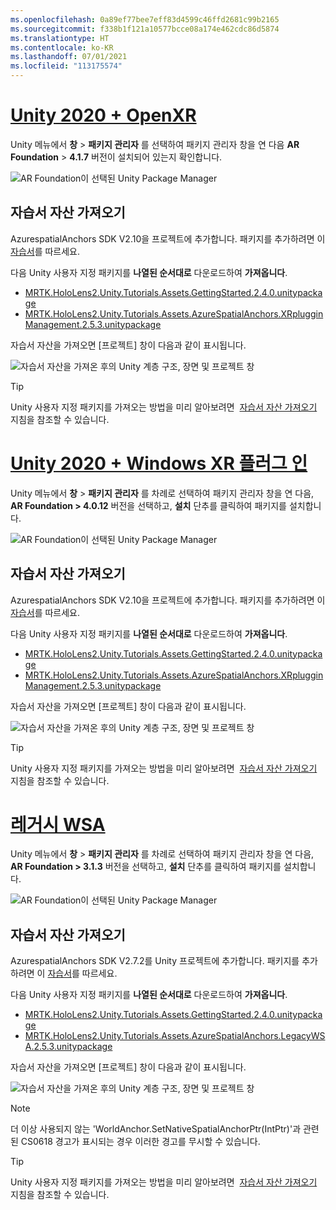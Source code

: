 ```yaml
---
ms.openlocfilehash: 0a89ef77bee7eff83d4599c46ffd2681c99b2165
ms.sourcegitcommit: f338b1f121a10577bcce08a174e462cdc86d5874
ms.translationtype: HT
ms.contentlocale: ko-KR
ms.lasthandoff: 07/01/2021
ms.locfileid: "113175574"
---
```

# <a name="unity-2020--openxr"></a>[Unity 2020 + OpenXR](#tab/openxr)

Unity 메뉴에서 **창** > **패키지 관리자** 를 선택하여 패키지 관리자 창을 연 다음 **AR Foundation** > **4.1.7** 버전이 설치되어 있는지 확인합니다.

![AR Foundation이 선택된 Unity Package Manager](../images/mr-learning-asa/asa-02-section3-step1-1-OpenXR.png)

## <a name="importing-the-tutorial-assets"></a>자습서 자산 가져오기

AzurespatialAnchors SDK V2.10을 프로젝트에 추가합니다. 패키지를 추가하려면 이 [자습서](/azure/spatial-anchors/how-tos/setup-unity-project?tabs=UPMPackage)를 따르세요.

다음 Unity 사용자 지정 패키지를 **나열된 순서대로** 다운로드하여 **가져옵니다**.

* [MRTK.HoloLens2.Unity.Tutorials.Assets.GettingStarted.2.4.0.unitypackage](https://github.com/microsoft/MixedRealityLearning/releases/download/getting-started-v2.4.0/MRTK.HoloLens2.Unity.Tutorials.Assets.GettingStarted.2.4.0.unitypackage)
* [MRTK.HoloLens2.Unity.Tutorials.Assets.AzureSpatialAnchors.XRplugginManagement.2.5.3.unitypackage](https://github.com/microsoft/MixedRealityLearning/releases/download/azure-spatial-anchors-v2.5.3.1/MRTK.HoloLens2.Unity.Tutorials.Assets.AzureSpatialAnchors.XRplugginManagement.2.5.3.unitypackage)

자습서 자산을 가져오면 [프로젝트] 창이 다음과 같이 표시됩니다.

![자습서 자산을 가져온 후의 Unity 계층 구조, 장면 및 프로젝트 창](../images/mr-learning-asa/asa-02-section3-step1-2-OpenXR.png)

> [!TIP]
> Unity 사용자 지정 패키지를 가져오는 방법을 미리 알아보려면  [자습서 자산 가져오기](../mr-learning-base-04.md#importing-the-tutorial-assets)  지침을 참조할 수 있습니다.

# <a name="unity-2020--windows-xr-plugin"></a>[Unity 2020 + Windows XR 플러그 인](#tab/winxr)

Unity 메뉴에서 **창** > **패키지 관리자** 를 차례로 선택하여 패키지 관리자 창을 연 다음, **AR Foundation > 4.0.12** 버전을 선택하고, **설치** 단추를 클릭하여 패키지를 설치합니다.

![AR Foundation이 선택된 Unity Package Manager](../images/mr-learning-asa/asa-02-section3-step1-1-XRSDK.png)

## <a name="importing-the-tutorial-assets"></a>자습서 자산 가져오기

AzurespatialAnchors SDK V2.10을 프로젝트에 추가합니다. 패키지를 추가하려면 이 [자습서](/azure/spatial-anchors/how-tos/setup-unity-project?tabs=UPMPackage)를 따르세요.

다음 Unity 사용자 지정 패키지를 **나열된 순서대로** 다운로드하여 **가져옵니다**.

* [MRTK.HoloLens2.Unity.Tutorials.Assets.GettingStarted.2.4.0.unitypackage](https://github.com/microsoft/MixedRealityLearning/releases/download/getting-started-v2.4.0/MRTK.HoloLens2.Unity.Tutorials.Assets.GettingStarted.2.4.0.unitypackage)
* [MRTK.HoloLens2.Unity.Tutorials.Assets.AzureSpatialAnchors.XRplugginManagement.2.5.3.unitypackage](https://github.com/microsoft/MixedRealityLearning/releases/download/azure-spatial-anchors-v2.5.3.1/MRTK.HoloLens2.Unity.Tutorials.Assets.AzureSpatialAnchors.XRplugginManagement.2.5.3.unitypackage)

자습서 자산을 가져오면 [프로젝트] 창이 다음과 같이 표시됩니다.

![자습서 자산을 가져온 후의 Unity 계층 구조, 장면 및 프로젝트 창](../images/mr-learning-asa/asa-02-section3-step1-2-XRSDK.PNG)

> [!TIP]
> Unity 사용자 지정 패키지를 가져오는 방법을 미리 알아보려면  [자습서 자산 가져오기](../mr-learning-base-04.md#importing-the-tutorial-assets)  지침을 참조할 수 있습니다.

# <a name="legacy-wsa"></a>[레거시 WSA](#tab/wsa)

Unity 메뉴에서 **창** > **패키지 관리자** 를 차례로 선택하여 패키지 관리자 창을 연 다음, **AR Foundation > 3.1.3** 버전을 선택하고, **설치** 단추를 클릭하여 패키지를 설치합니다.

![AR Foundation이 선택된 Unity Package Manager](../images/mr-learning-asa/asa-02-section3-step1-1-Legacy.png)

## <a name="importing-the-tutorial-assets"></a>자습서 자산 가져오기

AzurespatialAnchors SDK V2.7.2를 Unity 프로젝트에 추가합니다. 패키지를 추가하려면 이 [자습서](/azure/spatial-anchors/how-tos/setup-unity-project?tabs=UPMPackage)를 따르세요.

다음 Unity 사용자 지정 패키지를 **나열된 순서대로** 다운로드하여 **가져옵니다**.

* [MRTK.HoloLens2.Unity.Tutorials.Assets.GettingStarted.2.4.0.unitypackage](https://github.com/microsoft/MixedRealityLearning/releases/download/getting-started-v2.4.0/MRTK.HoloLens2.Unity.Tutorials.Assets.GettingStarted.2.4.0.unitypackage)
* [MRTK.HoloLens2.Unity.Tutorials.Assets.AzureSpatialAnchors.LegacyWSA.2.5.3.unitypackage](https://github.com/microsoft/MixedRealityLearning/releases/download/azure-spatial-anchors-v2.5.3.1/MRTK.HoloLens2.Unity.Tutorials.Assets.AzureSpatialAnchors.LegacyWSA.2.5.3.unitypackage)

자습서 자산을 가져오면 [프로젝트] 창이 다음과 같이 표시됩니다.

![자습서 자산을 가져온 후의 Unity 계층 구조, 장면 및 프로젝트 창](../images/mr-learning-asa/asa-02-section3-step1-2-Legacy.png)

> [!NOTE]
> 더 이상 사용되지 않는 'WorldAnchor.SetNativeSpatialAnchorPtr(IntPtr)'과 관련된 CS0618 경고가 표시되는 경우 이러한 경고를 무시할 수 있습니다.

> [!TIP]
> Unity 사용자 지정 패키지를 가져오는 방법을 미리 알아보려면  [자습서 자산 가져오기](../mr-learning-base-04.md#importing-the-tutorial-assets)  지침을 참조할 수 있습니다.

